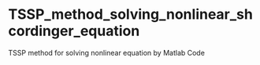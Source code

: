 # TSSP_method_solving_nonlinear_shcordinger_equation
TSSP method for solving nonlinear equation by Matlab Code
